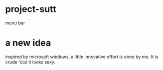 # project-sutt
menu bar
# a new idea
inspired by microsoft windows, a little innovative effort is done by me.
It is crude 'coz it looks sexy.
